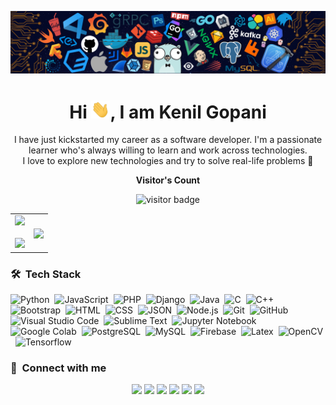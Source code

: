 <p align="center"><img src="https://github.com/KenilGopani/KenilGopani/blob/main/header.png"></p>

<h1 align="center">Hi <img src="https://github.com/KenilGopani/KenilGopani/blob/main/Hi.gif" width="30px">, I am Kenil Gopani </h1>

<p align="center" width="150px"> I have just kickstarted my career as a software developer. I'm a passionate learner who's always willing to learn and work across technologies. <br> I love to explore new technologies and try to solve real-life problems 🚀</p>

<p align="center"><b>Visitor's Count</b></p>
<p align="center"><img src="https://profile-counter.glitch.me/%7BKenilGopani%7D/count.svg" alt="visitor badge"/></p>

<!--- stats & Trophy (start) -->
<p align="center">
  <!--- stats (start) -->
<table align="center">
  
<tr border="none">
<td width="50%" align="center">
  <img src="https://github-readme-stats.vercel.app/api?username=KenilGopani&count_private=true&show_icons=true&&theme=chartreuse-dark&include_all_commits=true" width="400">
  <br></br>
  <img src="https://github-readme-streak-stats.herokuapp.com?user=KenilGopani&theme=chartreuse-dark"> 
</td>
<td width="50%" align="center">
  <img  align="center"  src="https://github-readme-stats.vercel.app/api/top-langs/?username=KenilGopani&theme=chartreuse-dark&hide_border=false&no-bg=true&no-frame=true&langs_count=10"/>
</td>

</tr>
</table>
</p>        
<!--- stats (end) -->

### 🛠 &nbsp;Tech Stack

![Python](https://img.shields.io/badge/-Python-05122A?style=flat&logo=python)&nbsp;
![JavaScript](https://img.shields.io/badge/-JavaScript-05122A?style=flat&logo=javascript)&nbsp;
![PHP](https://img.shields.io/badge/-PHP-05122A?style=flat&logo=php&logoColor=777BB4)&nbsp;
![Django](https://img.shields.io/badge/-Django-05122A?style=flat&logo=django&logoColor=092E20)&nbsp;
![Java](https://img.shields.io/badge/-Java-05122A?style=flat&logo=Java&logoColor=FFA518)&nbsp;
![C](https://img.shields.io/badge/-C-05122A?style=flat&logo=C&logoColor=A8B9CC)&nbsp;
![C++](https://img.shields.io/badge/-C++-05122A?style=flat&logo=C%2B%2B&logoColor=00599C)&nbsp;
![Bootstrap](https://img.shields.io/badge/-Bootstrap-05122A?style=flat&logo=bootstrap&logoColor=563D7C)&nbsp;
![HTML](https://img.shields.io/badge/-HTML-05122A?style=flat&logo=HTML5)&nbsp;
![CSS](https://img.shields.io/badge/-CSS-05122A?style=flat&logo=CSS3&logoColor=1572B6)&nbsp;
![JSON](https://img.shields.io/badge/-JSON-05122A?style=flat&logo=json&logoColor=000000)&nbsp;
![Node.js](https://img.shields.io/badge/-Node.js-05122A?style=flat&logo=node.js&logoColor=339933)&nbsp;
![Git](https://img.shields.io/badge/-Git-05122A?style=flat&logo=git)&nbsp;
![GitHub](https://img.shields.io/badge/-GitHub-05122A?style=flat&logo=github)&nbsp;
![Visual Studio Code](https://img.shields.io/badge/-Visual%20Studio%20Code-05122A?style=flat&logo=visual-studio-code&logoColor=007ACC)&nbsp;
![Sublime Text](https://img.shields.io/badge/-Sublime%20Text-05122A?style=flat&logo=sublime-text&logoColor=FF9800)&nbsp;
![Jupyter Notebook](https://img.shields.io/badge/-Jupyter%20Notebook-05122A?style=flat&logo=jupyter&logoColor=F37626)&nbsp;
![Google Colab](https://img.shields.io/badge/-Google%20Colab-05122A?style=flat&logo=google-colab&logoColor=F9AB00)&nbsp;
![PostgreSQL](https://img.shields.io/badge/-PostgreSQL-05122A?style=flat&logo=postgresql&logoColor=336791)&nbsp;
![MySQL](https://img.shields.io/badge/-MySQL-05122A?style=flat&logo=mysql&logoColor=4479A1)&nbsp;
![Firebase](https://img.shields.io/badge/-Firebase-05122A?style=flat&logo=firebase&logoColor=FFCA28)&nbsp;
![Latex](https://img.shields.io/badge/-Latex-05122A?style=flat&logo=latex&logoColor=008080)&nbsp;
![OpenCV](https://img.shields.io/badge/-OpenCV-05122A?style=flat&logo=opencv&logoColor=5C3EE8)&nbsp;
![Tensorflow](https://img.shields.io/badge/-Tensorflow-05122A?style=flat&logo=tensorflow&logoColor=FF6F00)&nbsp;

### :link: &nbsp;Connect with me

<p align="center">
<a href="https://kenilgopani.me/blog"><img src="https://img.shields.io/badge/-kenilgopani.me-3423A6?style=for-the-badge&logo=Google-Chrome&logoColor=white"/></a>
<a href="https://www.linkedin.com/in/kenil-gopani-139020205/"><img src="https://img.shields.io/badge/Kenil%20Gopani-0077B5?style=for-the-badge&logo=Linkedin&logoColor=white"/></a>
<a href="mailto:kenilgopani600@gmail.com"><img src="https://img.shields.io/badge/-kenilgopani600@gmail.com-D14836?style=for-the-badge&logo=Gmail&logoColor=white"/></a>
<a href="https://instagram.com/imkenil.21"><img src="https://img.shields.io/badge/-imkenil.21-E4405F?style=for-the-badge&logo=Instagram&logoColor=white"/></a>
<a href="https://leetcode.com/kenilgopani21/"><img src="https://img.shields.io/badge/-kenilgopani21-FFA116?style=for-the-badge&logo=leetcode&logoColor=white"/></a>
<a href="https://twitter.com/KenilG21"><img src="https://img.shields.io/badge/-https.kEniL.21-1DA1F2?style=for-the-badge&logo=twitter&logoColor=white"/></a>
</p>
